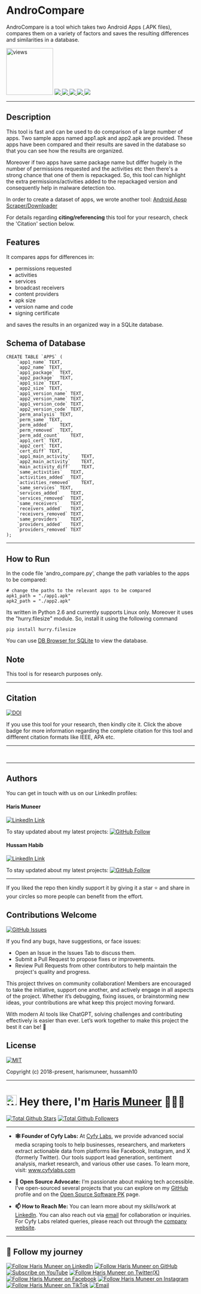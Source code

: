 <h1 align="left">AndroCompare</h1>

<p align="left">
  AndroCompare is a tool which takes two Android Apps (.APK files), compares them on a variety of factors and saves the resulting differences and similarities in a database.
</p>

<p align="left">
<a href="https://github.com/harismuneer"><img alt="views" title="Github views" src="https://komarev.com/ghpvc/?username=harismuneer&style=flat-square" width="125"/></a>
  <a href="https://doi.org/10.5281/zenodo.2537126">
    <img src="https://zenodo.org/badge/DOI/10.5281/zenodo.2537126.svg" />
  </a>
  <a href="#">
    <img src="https://img.shields.io/badge/Build-Passing-brightgreen.svg?style=flat-square&logo=appveyor" />
  </a>
  <a href="#">
    <img src="https://badges.frapsoft.com/os/v1/open-source.svg?v=103" />
  </a>
  <a href="https://www.github.com/harismuneer/AndroCompare/fork">
    <img src="https://img.shields.io/github/forks/harismuneer/AndroCompare.svg?style=social&label=Fork&maxAge=2592000" />
  </a>
  <a href="#">
    <img src="https://img.shields.io/badge/contributions-welcome-brightgreen.svg?style=flat&label=Contributions&colorA=red&colorB=black" />
  </a>
</p>

<hr>

## Description

This tool is fast and can be used to do comparison of a large number of apps. 
Two sample apps named app1.apk and app2.apk are provided. These apps have been compared and their results are saved in the database so that you can see how the results are organized.

Moreover if two apps have same package name but differ hugely in the number of permissions requested and the activities etc then there's a strong chance that one of them is repackaged. So, this tool can highlight the extra permissions/activities added to the repackaged version and consequently help in malware detection too.

In order to create a dataset of apps, we wrote another tool: [Android Apsp Scraper/Downloader](https://github.com/harismuneer/Android-Apps-Downloader)

For details regarding **citing/referencing** this tool for your research, check the 'Citation' section below.

## Features
It compares apps for differences in:
* permissions requested
* activities
* services
* broadcast receivers
* content providers
* apk size
* version name and code
* signing certificate

and saves the results in an organized way in a SQLite database. 


## Schema of Database
```
CREATE TABLE `APPS` (
	`app1_name`	TEXT,
	`app2_name`	TEXT,
	`app1_package`	TEXT,
	`app2_package`	TEXT,
	`app1_size`	TEXT,
	`app2_size`	TEXT,
	`app1_version_name`	TEXT,
	`app2_version_name`	TEXT,
	`app1_version_code`	TEXT,
	`app2_version_code`	TEXT,
	`perm_analysis`	TEXT,
	`perm_same`	TEXT,
	`perm_added`	TEXT,
	`perm_removed`	TEXT,
	`perm_add_count`	TEXT,
	`app1_cert`	TEXT,
	`app2_cert`	TEXT,
	`cert_diff`	TEXT,
	`app1_main_activity`	TEXT,
	`app2_main_activity`	TEXT,
	`main_activity_diff`	TEXT,
	`same_activities`	TEXT,
	`activities_added`	TEXT,
	`activities_removed`	TEXT,
	`same_services`	TEXT,
	`services_added`	TEXT,
	`services_removed`	TEXT,
	`same_receivers`	TEXT,
	`receivers_added`	TEXT,
	`receivers_removed`	TEXT,
	`same_providers`	TEXT,
	`providers_added`	TEXT,
	`providers_removed`	TEXT
);
```

----------------------------------------------------------------------------------------------------------------------------------------
## How to Run 
In the code file 'andro_compare.py', change the path variables to the apps to be compared: 
```
# change the paths to the relevant apps to be compared
apk1_path = "./app1.apk"
apk2_path = "./app2.apk"
```

Its written in Python 2.6 and currently supports Linux only. Moreover it uses the "hurry.filesize" module. So, install it using the following command

```pip install hurry.filesize```

You can use [DB Browser for SQLite](http://sqlitebrowser.org/) to view the database.


## Note
This tool is for research purposes only.

----------------------------------------------------------------------------------------------------------------------------------------

## Citation

[![DOI](https://zenodo.org/badge/DOI/10.5281/zenodo.2537126.svg)](https://doi.org/10.5281/zenodo.2537126)

If you use this tool for your research, then kindly cite it. Click the above badge for more information regarding the complete citation for this tool and diffferent citation formats like IEEE, APA etc.

----------------------------------------------------------------------------------------------------------------------------------------

<br>
<hr>

## Authors
You can get in touch with us on our LinkedIn profiles:

#### Haris Muneer

[![LinkedIn Link](https://img.shields.io/badge/Connect-harismuneer-blue.svg?logo=linkedin&longCache=true&style=social&label=Follow)](https://www.linkedin.com/in/harismuneer) 

To stay updated about my latest projects: [![GitHub Follow](https://img.shields.io/badge/Connect-harismuneer-blue.svg?logo=Github&longCache=true&style=social&label=Follow)](https://github.com/harismuneer)

#### Hussam Habib

[![LinkedIn Link](https://img.shields.io/badge/Connect-hussam--habib-blue.svg?logo=linkedin&longCache=true&style=social&label=Connect)](https://www.linkedin.com/in/hussam-habib-0bb098104/)

To stay updated about my latest projects: [![GitHub Follow](https://img.shields.io/badge/Connect-hussam--habib-blue.svg?logo=Github&longCache=true&style=social&label=Follow)](https://github.com/hussamh10)



---
If you liked the repo then kindly support it by giving it a star ⭐ and share in your circles so more people can benefit from the effort.

## Contributions Welcome
[![GitHub Issues](https://img.shields.io/github/issues/harismuneer/AndroCompare.svg?style=flat&label=Issues&maxAge=2592000)](https://www.github.com/harismuneer/AndroCompare/issues)

If you find any bugs, have suggestions, or face issues:

- Open an Issue in the Issues Tab to discuss them.
- Submit a Pull Request to propose fixes or improvements.
- Review Pull Requests from other contributors to help maintain the project's quality and progress.

This project thrives on community collaboration! Members are encouraged to take the initiative, support one another, and actively engage in all aspects of the project. Whether it’s debugging, fixing issues, or brainstorming new ideas, your contributions are what keep this project moving forward.

With modern AI tools like ChatGPT, solving challenges and contributing effectively is easier than ever. Let’s work together to make this project the best it can be! 🚀

## License
[![MIT](https://img.shields.io/cocoapods/l/AFNetworking.svg?style=style&label=License&maxAge=2592000)](../master/LICENSE)

Copyright (c) 2018-present, harismuneer, hussamh10                                                        


<!-- PROFILE_INTRO_START -->
<hr>

<h1> <a href="#"><img src="https://media.giphy.com/media/hvRJCLFzcasrR4ia7z/giphy.gif" alt="Waving hand" width="28"></a>
Hey there, I'm <a href="https://www.linkedin.com/in/harismuneer/">Haris Muneer</a> 👨🏻‍💻
</h1>


<a href="https://github.com/harismuneer"><img src="https://img.shields.io/github/stars/harismuneer" alt="Total Github Stars"></a>
<a href="https://github.com/harismuneer?tab=followers"><img src="https://img.shields.io/github/followers/harismuneer" alt="Total Github Followers"></a>

<hr>

- <b>🕸️ Founder of Cyfy Labs:</b> At <a href="https://www.cyfylabs.com">Cyfy Labs</a>, we provide advanced social media scraping tools to help businesses, researchers, and marketers extract actionable data from platforms like Facebook, Instagram, and X (formerly Twitter). Our tools support lead generation, sentiment analysis, market research, and various other use cases. To learn more, visit: <a href="https://www.cyfylabs.com">www.cyfylabs.com</a>

- <b>🌟 Open Source Advocate:</b> I’m passionate about making tech accessible. I’ve open-sourced several projects that you can explore on my <a href="https://github.com/harismuneer">GitHub</a> profile and on the <a href="https://github.com/OSSpk">Open Source Software PK</a> page.

- <b>📫 How to Reach Me:</b> You can learn more about my skills/work at <a href="https://www.linkedin.com/in/harismuneer">LinkedIn</a>. You can also reach out via <a href="mailto:haris.muneer5@gmail.com">email</a> for collaboration or inquiries. For Cyfy Labs related queries, please reach out through the <a href="https://www.cyfylabs.com">company website</a>.

<hr>

<h2 align="left">🤝 Follow my journey</h2>
<p align="left">
  <a href="https://www.linkedin.com/in/harismuneer"><img title="Follow Haris Muneer on LinkedIn" src="https://img.shields.io/badge/LinkedIn-0077B5?style=for-the-badge&logo=linkedin&logoColor=white"/></a>
  <a href="https://github.com/harismuneer"><img title="Follow Haris Muneer on GitHub" src="https://img.shields.io/badge/GitHub-100000?style=for-the-badge&logo=github&logoColor=white"/></a>
  <a href="https://www.youtube.com/@haris_muneer?sub_confirmation=1"><img title="Subscribe on YouTube" src="https://img.shields.io/badge/YouTube-FF0000?style=for-the-badge&logo=youtube&logoColor=white"/></a> 
   <a href="https://x.com/harismuneer99"><img title="Follow Haris Muneer on Twitter(X)" src="https://img.shields.io/badge/X-000000?style=for-the-badge&logo=x&logoColor=white"/></a>
 <a href="https://www.facebook.com/harism99"><img title="Follow Haris Muneer on Facebook" src="https://img.shields.io/badge/Facebook-1877F2?style=for-the-badge&logo=facebook&logoColor=white"/></a>
   <a href="https://www.instagram.com/harismuneer99"><img title="Follow Haris Muneer on Instagram" src="https://img.shields.io/badge/Instagram-E4405F?style=for-the-badge&logo=instagram&logoColor=white"/></a>
  <a href="https://www.tiktok.com/@harismuneer99"><img title="Follow Haris Muneer on TikTok" src="https://img.shields.io/badge/TikTok-000000?style=for-the-badge&logo=tiktok&logoColor=white"/></a> 
  <a href="mailto:haris.muneer5@gmail.com"><img title="Email" src="https://img.shields.io/badge/Gmail-D14836?style=for-the-badge&logo=gmail&logoColor=white"/></a>
</p>



<!-- PROFILE_INTRO_END -->


